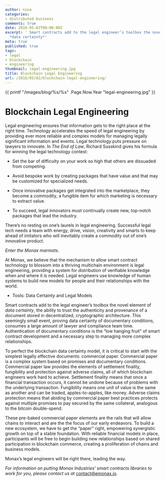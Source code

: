 ```yaml
---
author: nina
categories:
- distributed business
comments: true
date: 2016-05-02T00:00:00Z
excerpt: ' Smart contracts add to the legal engineer’s toolbox the novel element of
  *data certainty*'
meta: true
published: true
tags:
- legal
- blockchain
- engineering
thumbnail: legal-engineering.jpg
title: Blockchain Legal Engineering
url: /2016/05/02/blockchain-legal-engineering/
---
```


{{ printf "/images/blog/%s/%s" .Page.Now.Year "legal-engineering.jpg" }}

# Blockchain Legal Engineering

Legal engineering ensures that information gets to the right place at the right time. Technology accelerates the speed of legal engineering by providing ever more reliable and complex models for managing legally significant information and events. Legal technology puts pressure on lawyers to innovate. In *The End of Law*, Richard Susskind gives his formula for winning the legal technology contest:

  * Set the bar of difficulty on your work so high that others are dissuaded from competing.

  * Avoid bespoke work by creating packages that have value and that may be customized for specialized needs.

  * Once innovative packages get integrated into the marketplace, they become a commodity, a fungible item for which marketing is necessary to extract value.

  * To succeed, legal innovators must continually create new, top-notch packages that lead the industry.

There’s no resting on one’s laurels in legal engineering. Successful legal tech  needs a team with energy, drive, vision, creativity and smarts to keep ahead of imitators who will inevitably create a commodity out of one’s innovative product.

  *Enter the Monax marmots.*

At Monax, we believe that the mechanism to allow smart contract technology to blossom into a thriving multichain environment is legal engineering, providing a system for distribution of verifiable knowledge when and where it is needed. Legal engineers use knowledge of human systems to build new models for people and their relationships with the world.

* Tools: Data Certainty and Legal Models

Smart contracts add to the legal engineer’s toolbox the novel element of *data certainty*, the ability to trust the authenticity and provenance of a document stored in decentralized, cryptographic architecture. This seemingly small event, proving data certainty of documentary conditions, consumes a large amount of lawyer and compliance team time. Authentication of documentary conditions is the “low hanging fruit” of smart contract development and a necessary step to managing more complex relationships.

To perfect the blockchain data certainty model, it is critical to start with the simplest legally effective documents: commercial paper. Commercial paper is a complex system based on promises and documentary conditions. Commercial paper law provides the elements of settlement finality, fungibility and protection against adverse claims, all of which blockchain engineers work hard to achieve. Settlement finality means that once a financial transaction occurs, it cannot be undone because of problems with the underlying transaction. Fungibility means one unit of value is the same as another and can be traded, apples-to-apples, like money. Adverse claims protection means that abiding by commercial paper best practices protects against multiple promises to pay secured by the same collateral, analogous to the bitcoin double-spend.

These pre-baked commercial paper elements are the rails that will allow chains to interact and are the the focus of our early endeavors. To build a new ecosystem, we have to get the “paper” right, empowering synergistic growth on top of a stable foundation. With reliable financial models in place, participants will be free to begin building new relationships based on shared participation in blockchain commerce, creating a proliferation of chains and business models.

Monax’s legal engineers will be right there, leading the way.

*For information on putting Monax Industries' smart contracts libraries to work for you, please contact us at* [contact@emonax.io](mailto:contact@monax.io).

